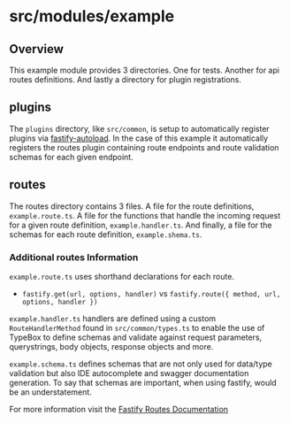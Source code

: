 # src/modules/example

## Overview

This example module provides 3 directories. One for tests. Another for api routes definitions. And lastly a directory for plugin registrations.

## plugins

The `plugins` directory, like `src/common`, is setup to automatically register plugins via [fastify-autoload](https://github.com/fastify/fastify-autoload). In the case of this example it automatically registers the routes plugin containing route endpoints and route validation schemas for each given endpoint.

## routes

The routes directory contains 3 files. A file for the route definitions, `example.route.ts`. A file for the functions that handle the incoming request for a given route definition, `example.handler.ts`. And finally, a file for the schemas for each route definition, `example.shema.ts`.

### Additional routes Information

`example.route.ts` uses shorthand declarations for each route.

- `fastify.get(url, options, handler)` vs `fastify.route({ method, url, options, handler })`

`example.handler.ts` handlers are defined using a custom `RouteHandlerMethod` found in `src/common/types.ts` to enable the use of TypeBox to define schemas and validate against request parameters, querystrings, body objects, response objects and more.

`example.schema.ts` defines schemas that are not only used for data/type validation but also IDE autocomplete and swagger documentation generation. To say that schemas are important, when using fastify, would be an understatement.

For more information visit the [Fastify Routes Documentation](https://fastify.dev/docs/latest/Reference/Routes/)
